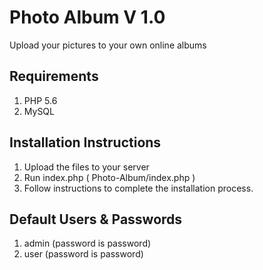 # Photo Album V 1.0
 
 Upload your pictures to your own online albums
 
## Requirements

 1. PHP 5.6
 2. MySQL

## Installation Instructions

1. Upload the files to your server
2. Run index.php ( Photo-Album/index.php )
3. Follow instructions to complete the installation process.

## Default Users & Passwords

1. admin (password is password)
2. user  (password is password)


 
